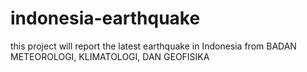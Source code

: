 # indonesia-earthquake
this project will report the latest earthquake in Indonesia from BADAN METEOROLOGI, KLIMATOLOGI, DAN GEOFISIKA
